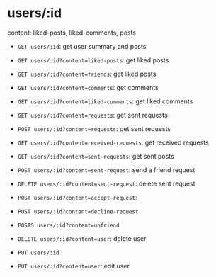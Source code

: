 # users/:id

content: liked-posts, liked-comments, posts

- `GET users/:id`: get user summary and posts
- `GET users/:id?content=liked-posts`: get liked posts
- `GET users/:id?content=friends`: get liked posts
- `GET users/:id?content=comments`: get comments
- `GET users/:id?content=liked-comments`: get liked comments

- `GET users/:id?content=requests`: get sent requests
- `POST users/:id?content=requests`: get sent requests

- `GET users/:id?content=received-requests`: get received requests

- `GET users/:id?content=sent-requests`: get sent posts
- `POST users/:id?content=sent-request`: send a friend request
- `DELETE users/:id?content=sent-request`: delete sent request

- `POST users/:id?content=accept-request`:
- `POST users/:id?content=decline-request`
- `POSTS users/:id?content=unfriend`

- `DELETE users/:id?content=user`: delete user

- `PUT users/:id`
- `PUT users/:id?content=user`: edit user
